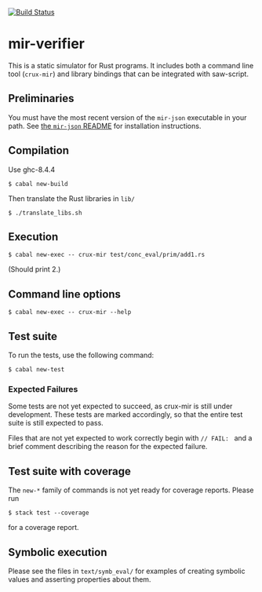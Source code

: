 [![Build Status](https://travis-ci.org/GaloisInc/mir-verifier.svg?branch=master)](https://travis-ci.org/GaloisInc/mir-verifier)

# mir-verifier

This is a static simulator for Rust programs.  It includes both a
command line tool (`crux-mir`) and library bindings that can be
integrated with saw-script.

## Preliminaries

You must have the most recent version of the `mir-json` executable in your
path.  See [the `mir-json` README](mir-json-readme) for installation
instructions.

[mir-json-readme]: https://github.com/GaloisInc/mir-json#readme

## Compilation

Use ghc-8.4.4

    $ cabal new-build

Then translate the Rust libraries in `lib/`

    $ ./translate_libs.sh

## Execution

    $ cabal new-exec -- crux-mir test/conc_eval/prim/add1.rs

(Should print 2.)

## Command line options

    $ cabal new-exec -- crux-mir --help

## Test suite

To run the tests, use the following command:

    $ cabal new-test

### Expected Failures

Some tests are not yet expected to succeed, as crux-mir is still under
development. These tests are marked accordingly, so that the entire
test suite is still expected to pass.

Files that are not yet expected to work correctly begin with `// FAIL: ` and
a brief comment describing the reason for the expected failure.


## Test suite with coverage

The `new-*` family of commands is not yet ready for coverage reports. Please run

    $ stack test --coverage

for a coverage report.

## Symbolic execution

Please see the files in `text/symb_eval/` for examples of creating
symbolic values and asserting properties about them.
